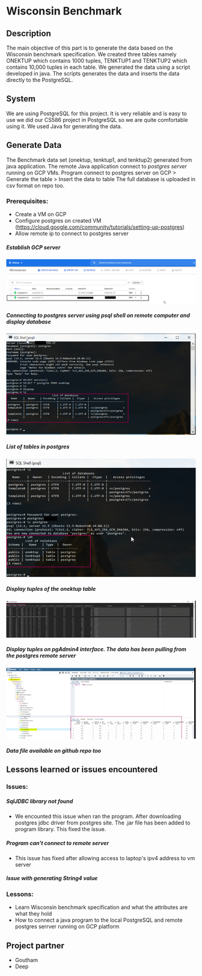 # Wisconsin Benchmark

## Description

The main objective of this part is to generate the data based on the Wisconsin benchmark specification. We created three tables namely ONEKTUP which contains 1000 tuples, TENKTUP1 and TENKTUP2 which contains 10,000 tuples in each table. We generated the data using a script developed in java. The scripts generates the data and inserts the data directly to the PostgreSQL.


## System

We are using PostgreSQL for this project. It is very reliable and is easy to use we did our CS586 project in PostgreSQL so we are quite comfortable using it. We used Java for generating the data. 


## Generate Data

The Benchmark data set (onektup, tenktup1, and tenktup2) generated from java application. The remote Java application connect to *postgres server* running on GCP VMs. 
Program connect to postgres server on GCP > Generate the table > Insert the data to table
The full database is uploaded in csv format on repo too. 

### Prerequisites: 
* Create a VM on GCP
* Configure postgres on created VM (https://cloud.google.com/community/tutorials/setting-up-postgres) 
* Allow remote ip to connect to postgres server

##### Establish GCP server
![Establish GCP server](https://github.com/GouthamC7/Database_Implementation/blob/main/Google_vms.png)


##### Connecting to postgres server using psql shell on remote computer and display database
![Establish connection to GCP VMs (postgres loaded)](https://github.com/GouthamC7/Database_Implementation/blob/main/connection_to_psql_GCP_vms.png)

##### List of tables in postgres
![List of tables](https://github.com/GouthamC7/Database_Implementation/blob/main/list_tables.png)

##### Display tuples of the onektup table
![display tuples](https://github.com/GouthamC7/Database_Implementation/blob/main/display_record_from_onektup.png)

##### Display tuples on pgAdmin4 interface. The data has been pulling from the postgres remote server
![display tuples](https://github.com/GouthamC7/Database_Implementation/blob/main/access_server-throgh_pgadmin4.png) 

##### Data file available on github repo too


##  Lessons learned or issues encountered

### Issues: 
##### SqlJDBC library not found
* We encounted this issue when ran the program. After downloading postgres jdbc driver from postgres site. The .jar file has been added to program library. This fixed the issue. 
##### Program can't connect to remote server
* This issue has fixed after allowing access to laptop's ipv4 address to vm server
##### Issue with generating String4 value 

### Lessons:
* Learn Wisconsin benchmark specification and what the attributes are what they hold
* How to connect a java program to the local PostgreSQL and remote postgres serrver running on GCP platform

## Project partner

* Goutham 
* Deep
